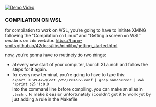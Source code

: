[![Demo Video](http://img.youtube.com/vi/halnwx2YNdw/0.jpg)](https://youtu.be/halnwx2YNdw?si=0AwkpAqNr3JP1kv3 "so_long_demo")

### COMPILATION ON WSL
for compilation to work on WSL, you're going to have to initiate XMING following the 
"Compilation on Linux" and "Getting a screen on WSL" sections on this website: https://harm-smits.github.io/42docs/libs/minilibx/getting_started.html

now, you're gonna have to routinely do two things:
* at every new start of your computer, launch XLaunch and follow the steps for it again.
* for every new terminal, you're going to have to type this: <br>
`export DISPLAY=$(cat /etc/resolv.conf | grep nameserver | awk '{print $2}'):0.0` <br>
into the command line before compiling. 
you can make an alias in `.bashrc` to make it easier, unfortunately i couldn't get it to work yet
by just adding a rule in the Makefile.
